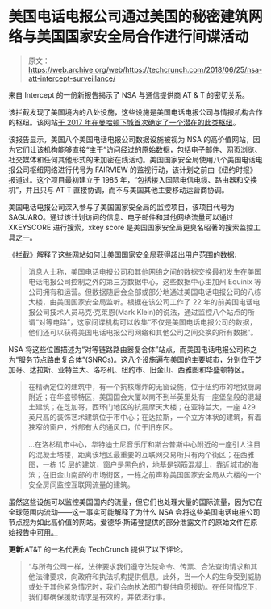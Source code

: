 # 美国电话电报公司通过美国的秘密建筑网络与美国国家安全局合作进行间谍活动

> 原文：<https://web.archive.org/web/https://techcrunch.com/2018/06/25/nsa-att-intercept-surveillance/>

来自 Intercept 的一份新报告揭示了 NSA 与通信提供商 AT & T 的密切关系。

该拦截发现了美国境内的八处设施，这些设施是美国电话电报公司与情报机构合作的枢纽。该网站[于 2017 年在曼哈顿下城首次确定了一个潜在的此类枢纽](https://web.archive.org/web/20230311075026/https://theintercept.com/2016/11/16/the-nsas-spy-hub-in-new-york-hidden-in-plain-sight/)。

该报告显示，美国八个美国电话电报公司数据设施被视为 NSA 的高价值网站，因为它们让该机构能够直接“主干”访问经过的原始数据，包括电子邮件、网页浏览、社交媒体和任何其他形式的未加密在线活动。美国国家安全局使用八个美国电话电报公司枢纽网络进行代号为 FAIRVIEW 的监视行动，该计划之前由《纽约时报》报道过。这个项目最初建立于 1985 年，“包括接入国际电信电缆、路由器和交换机”，并且只与 AT T 直接协调，而不与美国其他主要移动运营商协调。

美国电话电报公司深入参与了美国国家安全局的监控项目，该项目代号为 SAGUARO。通过该计划访问的信息、电子邮件和其他网络流量可以通过 XKEYSCORE 进行搜索，xkey score 是美国国家安全局更臭名昭著的搜索监控工具之一。

[《拦截》](https://web.archive.org/web/20230311075026/https://theintercept.com/2018/06/25/att-internet-nsa-spy-hubs/)解释了这些网站如何让美国国家安全局获得超出用户范围的数据:

> 消息人士称，美国电话电报公司和其他网络之间的数据交换最初发生在美国电话电报公司控制之外的第三方数据中心，这些数据中心由加州 Equinix 等公司拥有和运营。但数据随后会全部或部分地通过美国电话电报公司的八栋大楼，由美国国家安全局监听。根据在该公司工作了 22 年的前美国电话电报公司技术人员马克·克莱恩(Mark Klein)的说法，通过监控八个站点的所谓“对等电路”，这家间谍机构可以收集“不仅是美国电话电报公司的数据，他们还可以获得美国电话电报公司网络和其他公司之间交换的所有数据”。

NSA 将这些位置描述为“对等链路路由器复合体”站点，而美国电话电报公司称之为“服务节点路由复合体”(SNRCs)。这八个设施遍布美国的主要城市，分别位于芝加哥、达拉斯、亚特兰大、洛杉矶、纽约市、旧金山、西雅图和华盛顿特区。

> 在精确定位的建筑中，有一个抗核爆炸的无窗设施，位于纽约市的地狱厨房附近；在华盛顿特区，美国国会大厦以南不到半英里处有一座堡垒般的混凝土建筑；在芝加哥，西环门地区的抗震摩天大楼；在亚特兰大，一座 429 英尺高的装饰艺术建筑位于市中心；在达拉斯，一个立方体状的建筑，有着狭窄的窗户，外部有大的通风口，位于旧东区。
> 
> …在洛杉矶市中心，华特迪士尼音乐厅和斯台普斯中心附近的一座引人注目的混凝土塔楼，距离该地区最重要的互联网交易所只有两个街区；在西雅图，一栋 15 层的建筑，窗户是黑色的，地基是钢筋混凝土，靠近城市的海滨；在旧金山南部的市场街区，一栋之前声称美国国家安全局从六楼的一个安全房间监控互联网流量的建筑。

虽然这些设施可以监控美国国内的流量，但它们也处理大量的国际流量，因为它在全球范围内流动——这一事实可能解释了为什么 NSA 会将这些美国电话电报公司节点视为如此高价值的网站。爱德华·斯诺登提供的部分泄露文件的原始文件在原始报告中[可用。](https://web.archive.org/web/20230311075026/https://theintercept.com/2018/06/25/att-internet-nsa-spy-hubs/)

**更新**:AT&T 的一名代表向 TechCrunch 提供了以下评论。

> “与所有公司一样，法律要求我们遵守法院命令、传票、合法查询请求和其他法律要求，向政府和执法机构提供信息。此外，当一个人的生命受到威胁或处于其他紧急情况时，我们会向执法部门提供自愿援助。在任何情况下，我们都确保援助请求是有效的，并依法行事。